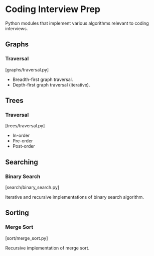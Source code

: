 # Coding Interview Prep 

Python modules that implement various algorithms relevant to coding interviews.

## Graphs

### Traversal

[graphs/traversal.py]

- Breadth-first graph traversal.
- Depth-first graph traversal (iterative).


## Trees

### Traversal

[trees/traversal.py]

- In-order
- Pre-order
- Post-order

## Searching

### Binary Search

[search/binary_search.py]

Iterative and recursive implementations of binary search algorithm.

## Sorting

### Merge Sort

[sort/merge_sort.py]

Recursive implementation of merge sort.